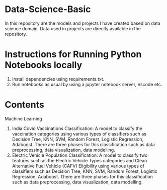 # Data-Science-Basic
In this repository are the models and projects I have created based on data science domain.
Data used in projects are directly available in the repository.

# Instructions for Running Python Notebooks locally
1. Install dependencies using requirements.txt.
2. Run notebooks as usual by using a jupyter notebook server, Vscode etc.

# Contents
Machine Learning
1. India Covid Vaccinations Classification: A model to classify the vaccination categories using various types of classifiers such as Decision Tree, KNN, SVM, Random Forest, Logistic Regression, Adaboost. There are three phases for this classification such as data preprocessing, data visualization, data modelling.
2. Electric Vehicle Population Classification: A model to classify two features such as the Electric Vehicle Types categories and Clean Alternative Fuel Vehicle (CAFV) Eligibility using various types of classifiers such as Decision Tree, KNN, SVM, Random Forest, Logistic Regression, Adaboost. There are three phases for this classification such as data preprocessing, data visualization, data modelling.
